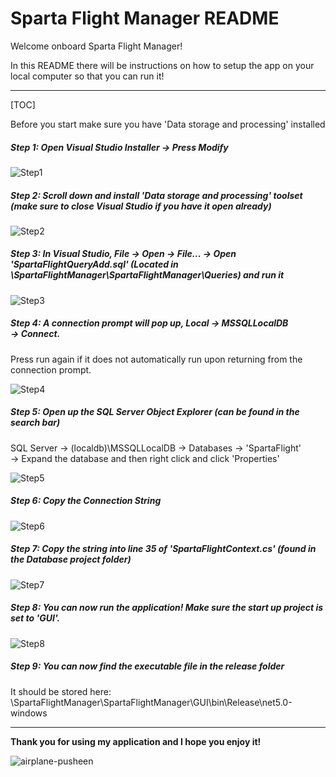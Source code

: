 # Sparta Flight Manager README

Welcome onboard Sparta Flight Manager! 

In this README there will be instructions on how to setup the app on your local computer so that you can run it!

-------------------------------

[TOC]

Before you start make sure you have 'Data storage and processing' installed



##### Step 1: Open Visual Studio Installer &#8594; Press Modify

![Step1](Images/Step1.png)



##### Step 2: Scroll down and install 'Data storage and processing' toolset (make sure to close Visual Studio if you have it open already)

![Step2](Images/Step2.png)



##### Step 3: In Visual Studio, File &#8594; Open &#8594; File... &#8594; Open 'SpartaFlightQueryAdd.sql' (Located in \SpartaFlightManager\SpartaFlightManager\Queries) and run it

![Step3](Images/Step3.png)



##### Step 4: A connection prompt will pop up, Local &#8594; MSSQLLocalDB &#8594; Connect. 

Press run again if it does not automatically run upon returning from the connection prompt.

![Step4](Images/Step4.png)



##### Step 5: Open up the SQL Server Object Explorer (can be found in the search bar) 

SQL Server &#8594; (localdb)\MSSQLLocalDB &#8594; Databases &#8594; 'SpartaFlight' &#8594; Expand the database and then right click and click 'Properties'

![Step5](Images/Step5.png)



##### Step 6: Copy the Connection String

![Step6](Images/Step6.png)



##### Step 7: Copy the string into line 35 of 'SpartaFlightContext.cs' (found in the Database project folder)

![Step7](Images/Step7.png)



##### Step 8: You can now run the application! Make sure the start up project is set to 'GUI'.

![Step8](Images/Step8.png)

##### Step 9: You can now find the executable file in the release folder

 It should be stored here: \SpartaFlightManager\SpartaFlightManager\GUI\bin\Release\net5.0-windows

-----------------------------

**Thank you for using my application and I hope you enjoy it!**

![airplane-pusheen](Images/airplane-pusheen.gif)

